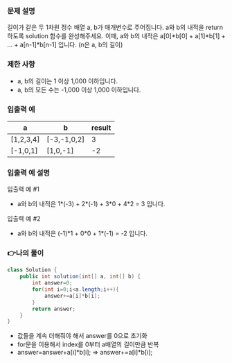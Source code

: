 ### 문제 설명
길이가 같은 두 1차원 정수 배열 a, b가 매개변수로 주어집니다. a와 b의 내적을 return 하도록 solution 함수를 완성해주세요.
이때, a와 b의 내적은 a[0]\*b[0] + a[1]\*b[1] + ... + a[n-1]\*b[n-1] 입니다. (n은 a, b의 길이)

### 제한 사항
-   a, b의 길이는 1 이상 1,000 이하입니다.
-   a, b의 모든 수는 -1,000 이상 1,000 이하입니다.

### 입출력 예
|a|b|result|
|---|---|---|
|[1,2,3,4]|[-3,-1,0,2]|3|
|[-1,0,1]|[1,0,-1]|-2|

### 입출력 예 설명
입출력 예 #1
-   a와 b의 내적은 1\*(-3) + 2\*(-1) + 3\*0 + 4\*2 = 3 입니다.

입출력 예 #2
-   a와 b의 내적은 (-1)\*1 + 0\*0 + 1\*(-1) = -2 입니다.

### :point_right:나의 풀이
```java
class Solution {
    public int solution(int[] a, int[] b) {
        int answer=0;
        for(int i=0;i<a.length;i++){
            answer+=a[i]*b[i];
        }
        return answer;
    }
}
```

-   값들을 계속 더해줘야 해서 answer를 0으로 초기화
-   for문을 이용해서 index를 0부터 a배열의 길이만큼 반복
-   answer=answer+a[i]\*b[i]; => answer+=a[i]\*b[i];

